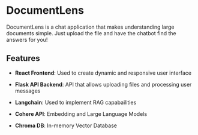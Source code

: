 # DocumentLens

DocumentLens is a chat application that makes understanding large documents simple. Just upload the file and have the chatbot find the answers for you!

## Features

- **React Frontend**: Used to create dynamic and responsive user interface

- **Flask API Backend**: API that allows uploading files and processing user messages
  
- **Langchain**: Used to implement RAG capabailities

- **Cohere API**: Embedding and Large Language Models

- **Chroma DB**: In-memory Vector Database

